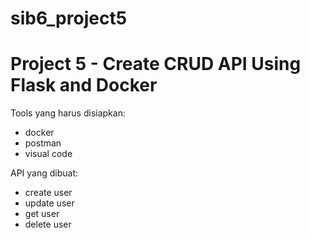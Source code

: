 # sib6_project5
# Project 5 - Create CRUD API Using Flask and Docker

Tools yang harus disiapkan:

- docker
- postman
- visual code

API yang dibuat:

- create user
- update user
- get user
- delete user